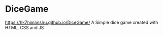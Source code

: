 # DiceGame
https://hk7himanshu.github.io/DiceGame/
A Simple dice game created with HTML, CSS and JS
